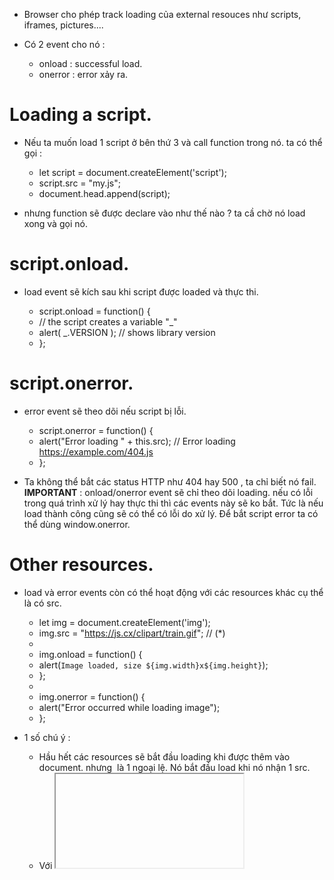 - Browser cho phép track loading của external resouces như scripts, iframes, pictures....
- Có 2 event cho nó :

    + onload : successful load.
    + onerror : error xảy ra.

# Loading a script.
- Nếu ta muốn load 1 script ở bên thứ 3 và call function trong nó. ta có thể gọi : 

    + let script = document.createElement('script');
    + script.src = "my.js";
    + document.head.append(script);

- nhưng function sẽ được declare vào như thế nào ? ta cầ chờ nó load xong và gọi nó.

# script.onload.
- load event sẽ kích sau khi script được loaded và thực thi.

    + script.onload = function() {
    +   // the script creates a variable "_"
    +   alert( _.VERSION ); // shows library version
    + };

# script.onerror.
- error event sẽ theo dõi nếu script bị lỗi.

    + script.onerror = function() {
    +   alert("Error loading " + this.src); // Error loading https://example.com/404.js
    + };

- Ta không thể bắt các status HTTP như 404 hay  500 , ta chỉ biết nó fail.
__IMPORTANT__ : onload/onerror event sẽ chỉ theo dõi loading. nếu có lỗi trong quá trình xử lý hay thực thi thì các events này sẽ ko bắt. Tức là nếu load thành công cũng sẽ có thể có lỗi do xử lý. Để bắt script error ta có thể dùng window.onerror.

# Other resources.
- load và error events còn có thể hoạt động với các resources khác cụ thể là có src.

    + let img = document.createElement('img');
    + img.src = "https://js.cx/clipart/train.gif"; // (*)
    + 
    + img.onload = function() {
    +   alert(`Image loaded, size ${img.width}x${img.height}`);
    + };
    + 
    + img.onerror = function() {
    +   alert("Error occurred while loading image");
    + };

- 1 số chú ý :
    + Hầu hết các resources sẽ bắt đầu loading khi được thêm vào document. nhưng <img> là 1 ngoại lệ. Nó bắt đầu load khi nó nhận 1 src.
    + Với <iframe> , iframe.onload event kích khi iframe loading finished cho cả successful load và trường hợp error.

# Crossorigin policy.

__NOTE__ : có 1 luật là scripts từ 1 site sẽ không thể access nội dung của other site. Ví dụ script ở facebook không thể đọc user mail ở gmail.com
- Hay chính xác hơn : 1 origin (domain/port/protocol triplet) không thể access content từ chỗ khác.
- Luật này cũng áp dụng với resources từ other domains khác.
- Nếu ta dùng 1 script từ 1 domain khác và có error trong đó thì ta sẽ không thể get error details.
- Lúc này ta sẽ ko biết lỗi để sửa. 
- các resources khác cũng sẽ có luật này (CORS).

__Để cho phép cross-origin access, <script> tag sẽ cần có crossorigin attribute, và cộng thêm việc remote server phải cung cấp special headers__

- Có 3 cấp cho cross-origin access :

    + No crossorigin attribute : cấm access.
    + crossorigin="anonymous" : cho phép access nếu server response với header Access-Control-Allow-Origin với * hoặc origin của ta. Browsers sẽ không gửi authorization infomation và cookies đến remote server.
    + crossorigin="use-credentials" : cho phép access nếu server gửi lại header Access-Control-Allow-Origin với origin của ta và Access-Control-Allow-Credentials: true. Browsers sẽ gửi authorization infomation và cookies đến remote server.

- 